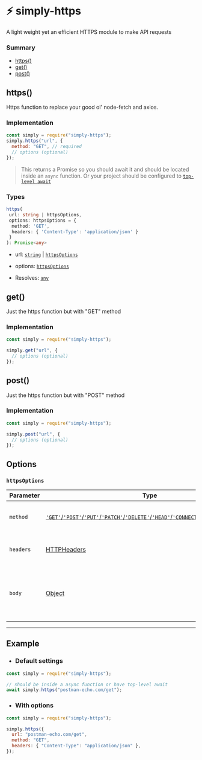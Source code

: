 # ⚡ simply-https

A light weight yet an efficient HTTPS module to make API requests

### Summary

- [https()](#https)
- [get()](#get)
- [post()](#post)

## https()

Https function to replace your good ol' node-fetch and axios.

### Implementation

```js
const simply = require("simply-https");
simply.https("url", {
  method: "GET", // required
  // options (optional)
});
```

> This returns a Promise so you should await it and should be located inside an `async` function. Or your project should be configured to [`top-level await`](https://developer.mozilla.org/en-US/docs/Web/JavaScript/Reference/Operators/await#top_level_await)

### Types

```ts
https(
 url: string | httpsOptions,
 options: httpsOptions = {
  method: 'GET',
  headers: { 'Content-Type': 'application/json' }
 }
): Promise<any>
```

- url: [`string`](https://developer.mozilla.org/en-US/docs/Web/JavaScript/Reference/Global_Objects/String) | [`httpsOptions`](#httpsoptions)
- options: [`httpsOptions`](#httpsoptions)

- Resolves: [`any`](https://www.typescriptlang.org/docs/handbook/2/everyday-types.html#any)

## get()

Just the https function but with "GET" method

### Implementation

```js
const simply = require("simply-https");

simply.get("url", {
  // options (optional)
});
```

## post()

Just the https function but with "POST" method

### Implementation

```js
const simply = require("simply-https");

simply.post("url", {
  // options (optional)
});
```

## Options

### `httpsOptions`

| Parameter | Type                                                                                                                                                                                | Required | Default                                | Description                                                    |
| --------- | ----------------------------------------------------------------------------------------------------------------------------------------------------------------------------------- | -------- | -------------------------------------- | -------------------------------------------------------------- |
| `method`  | [`'GET'`/`'POST'`/`'PUT'`/`'PATCH'`/`'DELETE'`/`'HEAD'`/`'CONNECT'`/`'OPTIONS'`/`'TRACE'`](https://developer.mozilla.org/en-US/docs/Web/JavaScript/Reference/Global_Objects/String) | ❌       | "GET"                                  | Provide a method to access the api                             |
| `headers` | [HTTPHeaders](https://developer.mozilla.org/en-US/docs/Web/HTTP/Headers)                                                                                                            | ❌       | { 'Content-Type': 'application/json' } | The header of the request                                      |
| `body`    | [Object](https://developer.mozilla.org/en-US/docs/Web/JavaScript/Reference/Global_Objects/Object)                                                                                   | ❌       | _none_                                 | The body to send the request (cannot be used in 'GET' request) |

---

## Example

- ### Default settings

```js title="https.js"
const simply = require("simply-https");

// should be inside a async function or have top-level await
await simply.https("postman-echo.com/get");
```

- ### With options

```js title="https.js"
const simply = require("simply-https");

simply.https({
  url: "postman-echo.com/get",
  method: "GET",
  headers: { "Content-Type": "application/json" },
});
```
